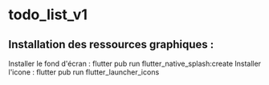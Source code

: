 # todo_list_v1

## Installation des ressources graphiques :

Installer le fond d'écran : flutter pub run flutter_native_splash:create
Installer l'icone : flutter pub run flutter_launcher_icons